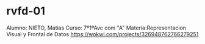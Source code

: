 # rvfd-01
Alumno: NIETO, Matias
Curso: 7º1ºAvc com "A"
Materia:Representacion Visual y Frontal de Datos
https://wokwi.com/projects/326948762766279251
